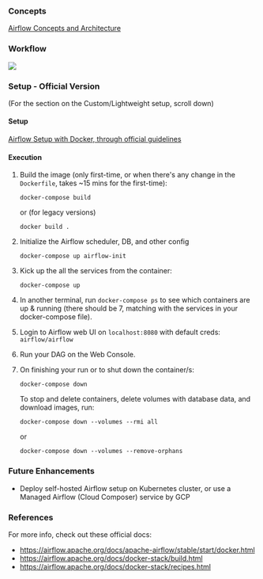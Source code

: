 ### Concepts

 [Airflow Concepts and Architecture](docs/1_concepts.md)

### Workflow

 ![](docs/gcs_ingestion_dag.png)
 
### Setup - Official Version
 (For the section on the Custom/Lightweight setup, scroll down)

 #### Setup
  [Airflow Setup with Docker, through official guidelines](1_setup_official.md)

 #### Execution
 
  1. Build the image (only first-time, or when there's any change in the `Dockerfile`, takes ~15 mins for the first-time):
     ```shell
     docker-compose build
     ```
   
     or (for legacy versions)
   
     ```shell
     docker build .
     ```

 2. Initialize the Airflow scheduler, DB, and other config
    ```shell
    docker-compose up airflow-init
    ```

 3. Kick up the all the services from the container:
    ```shell
    docker-compose up
    ```

 4. In another terminal, run `docker-compose ps` to see which containers are up & running (there should be 7, matching with the services in your docker-compose file).

 5. Login to Airflow web UI on `localhost:8080` with default creds: `airflow/airflow`

 6. Run your DAG on the Web Console.

 7. On finishing your run or to shut down the container/s:
    ```shell
    docker-compose down
    ```

    To stop and delete containers, delete volumes with database data, and download images, run:
    ```
    docker-compose down --volumes --rmi all
    ```

    or
    ```
    docker-compose down --volumes --remove-orphans
    ```
       
    
   

### Future Enhancements
* Deploy self-hosted Airflow setup on Kubernetes cluster, or use a Managed Airflow (Cloud Composer) service by GCP

### References
For more info, check out these official docs:
   * https://airflow.apache.org/docs/apache-airflow/stable/start/docker.html
   * https://airflow.apache.org/docs/docker-stack/build.html
   * https://airflow.apache.org/docs/docker-stack/recipes.html

